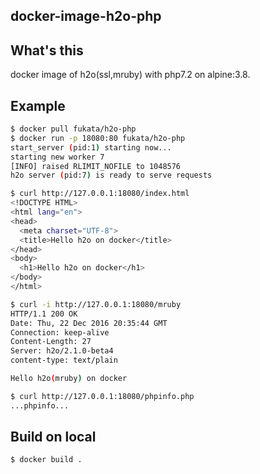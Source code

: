 docker-image-h2o-php
----

## What's this

docker image of h2o(ssl,mruby) with php7.2 on alpine:3.8.

## Example

```bash
$ docker pull fukata/h2o-php
$ docker run -p 18080:80 fukata/h2o-php
start_server (pid:1) starting now...
starting new worker 7
[INFO] raised RLIMIT_NOFILE to 1048576
h2o server (pid:7) is ready to serve requests

$ curl http://127.0.0.1:18080/index.html
<!DOCTYPE HTML>
<html lang="en">
<head>
  <meta charset="UTF-8">
  <title>Hello h2o on docker</title>
</head>
<body>
  <h1>Hello h2o on docker</h1>
</body>
</html>

$ curl -i http://127.0.0.1:18080/mruby
HTTP/1.1 200 OK
Date: Thu, 22 Dec 2016 20:35:44 GMT
Connection: keep-alive
Content-Length: 27
Server: h2o/2.1.0-beta4
content-type: text/plain

Hello h2o(mruby) on docker

$ curl http://127.0.0.1:18080/phpinfo.php
...phpinfo...
```

## Build on local

```
$ docker build .
```
